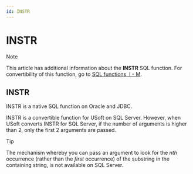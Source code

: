 ```yaml
---
id: INSTR
---
```


# INSTR



> [!NOTE]
> This article has additional information about the **INSTR** SQL function.
> For convertibility of this function, go to [SQL functions  I - M](/docs/Modeller_and_Rules_Engine/SQL_functions/SQL_functions_IM.md).

## **INSTR**

INSTR is a native SQL function on Oracle and JDBC.

INSTR is a convertible function for USoft on SQL Server. However, when USoft converts INSTR for SQL Server, if the number of arguments is higher than 2, only the first 2 arguments are passed.

> [!TIP]
> The mechanism whereby you can pass an argument to look for the *nth* occurrence (rather than the *first* occurrence) of the substring in the containing string, is not available on SQL Server.